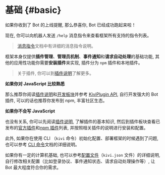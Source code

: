 # 基础 {#basic}

如果你收到了 Bot 的上线提醒, 那么恭喜你, Bot 已经成功跑起来啦！

现在, 你可以向机器人发送 `/help` 消息指令来查看框架所有支持的指令列表。

> [消息指令](/guide/cmd/msg)文档中有详细的消息指令说明。

框架本身仅提供**插件管理**、**管理员机制**、**事件通知**和**请求自动处理**的基础功能, 其他的应用性功能你需要**安装插件**来实现, 插件分为 `npm` 插件和本地插件。

> 关于插件, 你可以到[插件说明](/plugin/note)了解更多。

**如果你对 JavaScript 比较熟悉**

那么推荐你阅读[插件说明](/plugin/note)和[开发板块](/develop/prerequisite)并参考 [KiviPlugin API](/api/plugin), 自行开发强大的 Bot 插件, 可以的话也推荐你发布到 npm, 丰富社区生态。

**如果你不会写 JavaScript**

也没有关系, 你可以先阅读[插件说明](/plugin/note), 了解插件的基本知识, 然后到插件板块查看已发布的[官方插件](/plugin/official)和[npm 插件](/plugin/list)列表, 并按照相关插件的说明进行安装和配置。

此外, 如果你在使用 CLI （`kivi` 命令）初始化配置、部署框架的时候遇到了问题, 也可以参考 [CLI 命令](/guide/cmd/cli)文档的详细说明。

如果你有一定的计算机基础, 也可以参考[配置文件](/guide/config)（`kivi.json` 文件）的详细说明, 自行修改相关配置（比如登录协议、事件通知状态、请求自动处理操作等）, 让 Bot 最大程度符合你的需求。
